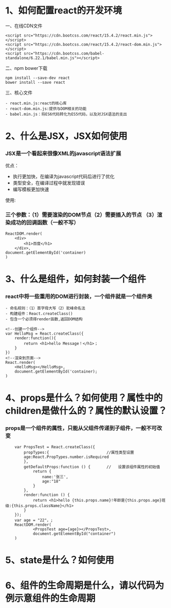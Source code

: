 
# 1、如何配置react的开发环境

一、在线CDN文件
```
<script src="https://cdn.bootcss.com/react/15.4.2/react.min.js"></script>
<script src="https://cdn.bootcss.com/react/15.4.2/react-dom.min.js"></script>
<script src="https://cdn.bootcss.com/babel-standalone/6.22.1/babel.min.js"></script>
```
二、npm bower下载
```
npm install --save-dev react
bower install --save react
```
三、核心文件
```
- react.min.js:react的核心库
- react-dom.min.js:提供与DOM相关的功能
- babel.min.js：将ES6代码转化为ES5代码，以及对JSX语法的支出
```

# 2、什么是JSX，JSX如何使用
### JSX是一个看起来很像XML的javascript语法扩展
优点：
- 执行更加快，在编译为javascript代码后进行了优化
- 类型安全，在编译过程中就发现错误
- 编写模板更加快速

使用:

### 三个参数：（1）需要渲染的DOM节点（2）需要插入的节点 （3）渲染成功的回调函数（一般不写）
```
ReactDOM.render(
    <div>
        <h1>百度</h1>
    </div>,
document.getElementById('container)
)
```
# 3、什么是组件，如何封装一个组件
### react中将一些重用的DOM进行封装，一个组件就是一个组件类
```
- 命名规则：（1）首字母大写（2）驼峰命名法
- 构建组件：React.createClass()
- 包含一个必须得render函数,返回DOM结构
```
```
<!--创建一个组件-->
var HelloMsg = React.createClass({
    render:function(){
        return <h1>hello Message！</h1>；
    }
})
<!--渲染到页面-->
React.render(
    <HelloMsg></HelloMsg>,
    document.getElementById('container);
)
```

# 4、props是什么？如何使用？属性中的children是做什么的？属性的默认设置？
### props是一个组件的属性，只能从父组件传递到子组件，一般不可改变
```
    var PropsTest = React.createClass({
        propTypes:{                         //属性类型设置
        age:React.PropTypes.number.isRequired
        },
        getDefaultProps:function () {       //   设置该组件属性的初始值
            return {
                name:'张三',
                age:"18"
            }
        },
        render:function () {
            return <h1>hello {this.props.name}!年龄是{this.props.age}班级:{this.props.className}</h1>
        }
    });
    var age = "22"，;
    ReactDOM.render(
            <PropsTest age={age}></PropsTest>,
            document.getElementById("container")
    )
```
# 5、state是什么？如何使用

# 6、组件的生命周期是什么，请以代码为例示意组件的生命周期


